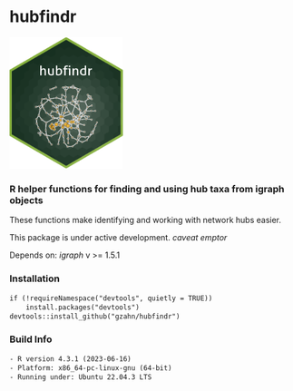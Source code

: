 # hubfindr

<img src="https://github.com/gzahn/hubfindr/blob/main/media/sticker.png" alt="drawing" width="200"/>



### R helper functions for finding and using hub taxa from igraph objects

These functions make identifying and working with network hubs easier.

This package is under active development. *caveat emptor*

Depends on: *igraph* v >= 1.5.1

### Installation

```
if (!requireNamespace("devtools", quietly = TRUE))
    install.packages("devtools")
devtools::install_github("gzahn/hubfindr")
```

### Build Info

	- R version 4.3.1 (2023-06-16)
	- Platform: x86_64-pc-linux-gnu (64-bit)
	- Running under: Ubuntu 22.04.3 LTS
